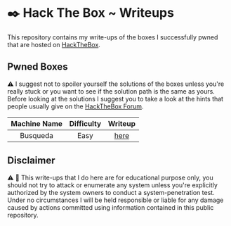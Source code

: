 # :black_nib: Hack The Box ~ Writeups
This repository contains my write-ups of the boxes I successfully pwned that are hosted on [HackTheBox](https://app.hackthebox.com/).

## Pwned Boxes

:warning: I suggest not to spoiler yourself the solutions of the boxes unless you're really stuck or you want to see if the solution path is the same as yours. Before looking at the solutions I suggest you to take a look at the hints that people usually give on the [HackTheBox Forum](https://forum.hackthebox.com/).

| Machine Name | Difficulty |           Writeup            |
| :----------: | :--------: | :--------------------------: |
|   Busqueda   |    Easy    | [here](./Busqueda/README.md) |

## Disclaimer

:warning: :rotating_light: This write-ups that I do here are for educational purpose only, you should not try to attack or enumerate any system unless you're explicitly authorized by the system owners to conduct a system-penetration test.
Under no circumstances I will be held responsible or liable for any damage caused by actions committed using information contained in this public repository.